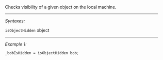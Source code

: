 Checks visibility of a given object on the local machine.


---
*Syntaxes:*

`isObjectHidden` object

---
*Example 1:*

```sqf
_bobIsHidden = isObjectHidden bob;
```